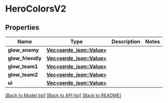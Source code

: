 # HeroColorsV2

## Properties

Name | Type | Description | Notes
------------ | ------------- | ------------- | -------------
**glow_enemy** | [**Vec<serde_json::Value>**](serde_json::Value.md) |  | 
**glow_friendly** | [**Vec<serde_json::Value>**](serde_json::Value.md) |  | 
**glow_team1** | [**Vec<serde_json::Value>**](serde_json::Value.md) |  | 
**glow_team2** | [**Vec<serde_json::Value>**](serde_json::Value.md) |  | 
**ui** | [**Vec<serde_json::Value>**](serde_json::Value.md) |  | 

[[Back to Model list]](../README.md#documentation-for-models) [[Back to API list]](../README.md#documentation-for-api-endpoints) [[Back to README]](../README.md)


